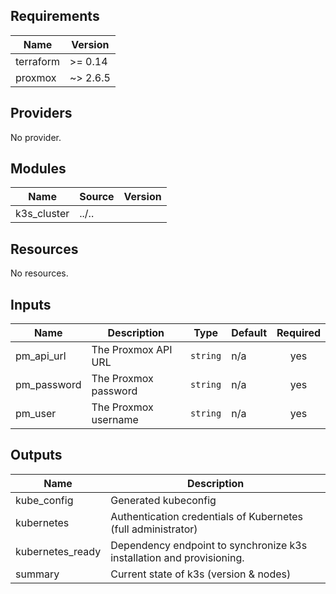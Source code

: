 <!-- BEGINNING OF PRE-COMMIT-TERRAFORM DOCS HOOK -->
## Requirements

| Name | Version |
|------|---------|
| terraform | >= 0.14 |
| proxmox | ~> 2.6.5 |

## Providers

No provider.

## Modules

| Name | Source | Version |
|------|--------|---------|
| k3s_cluster | ../.. |  |

## Resources

No resources.

## Inputs

| Name | Description | Type | Default | Required |
|------|-------------|------|---------|:--------:|
| pm\_api\_url | The Proxmox API URL | `string` | n/a | yes |
| pm\_password | The Proxmox password | `string` | n/a | yes |
| pm\_user | The Proxmox username | `string` | n/a | yes |

## Outputs

| Name | Description |
|------|-------------|
| kube\_config | Generated kubeconfig |
| kubernetes | Authentication credentials of Kubernetes (full administrator) |
| kubernetes\_ready | Dependency endpoint to synchronize k3s installation and provisioning. |
| summary | Current state of k3s (version & nodes) |
<!-- END OF PRE-COMMIT-TERRAFORM DOCS HOOK -->